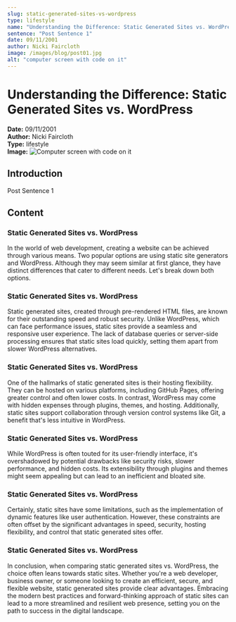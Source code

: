 ```yaml
---
slug: static-generated-sites-vs-wordpress
type: lifestyle
name: "Understanding the Difference: Static Generated Sites vs. WordPress"
sentence: "Post Sentence 1"
date: 09/11/2001
author: Nicki Faircloth
image: /images/blog/post01.jpg
alt: "computer screen with code on it"
---
```


# Understanding the Difference: Static Generated Sites vs. WordPress

**Date:** 09/11/2001  
**Author:** Nicki Faircloth  
**Type:** lifestyle  
**Image:** ![Computer screen with code on it](/images/blog/post01.jpg)

## Introduction

Post Sentence 1

## Content

### Static Generated Sites vs. WordPress

In the world of web development, creating a website can be achieved through various means. Two popular options are using static site generators and WordPress. Although they may seem similar at first glance, they have distinct differences that cater to different needs. Let's break down both options.

### Static Generated Sites vs. WordPress

Static generated sites, created through pre-rendered HTML files, are known for their outstanding speed and robust security. Unlike WordPress, which can face performance issues, static sites provide a seamless and responsive user experience. The lack of database queries or server-side processing ensures that static sites load quickly, setting them apart from slower WordPress alternatives.

### Static Generated Sites vs. WordPress

One of the hallmarks of static generated sites is their hosting flexibility. They can be hosted on various platforms, including GitHub Pages, offering greater control and often lower costs. In contrast, WordPress may come with hidden expenses through plugins, themes, and hosting. Additionally, static sites support collaboration through version control systems like Git, a benefit that's less intuitive in WordPress.

### Static Generated Sites vs. WordPress

While WordPress is often touted for its user-friendly interface, it's overshadowed by potential drawbacks like security risks, slower performance, and hidden costs. Its extensibility through plugins and themes might seem appealing but can lead to an inefficient and bloated site.

### Static Generated Sites vs. WordPress

Certainly, static sites have some limitations, such as the implementation of dynamic features like user authentication. However, these constraints are often offset by the significant advantages in speed, security, hosting flexibility, and control that static generated sites offer.

### Static Generated Sites vs. WordPress

In conclusion, when comparing static generated sites vs. WordPress, the choice often leans towards static sites. Whether you're a web developer, business owner, or someone looking to create an efficient, secure, and flexible website, static generated sites provide clear advantages. Embracing the modern best practices and forward-thinking approach of static sites can lead to a more streamlined and resilient web presence, setting you on the path to success in the digital landscape.
